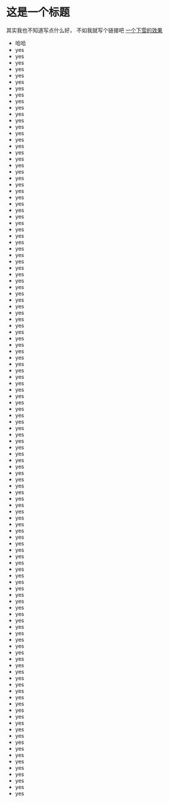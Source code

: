 这是一个标题
======

其实我也不知道写点什么好，
不如我就写个链接吧 [一个下雪的效果](snow.html)

* 哈哈
* yes
* yes
* yes
* yes
* yes
* yes
* yes
* yes
* yes
* yes
* yes
* yes
* yes
* yes
* yes
* yes
* yes
* yes
* yes
* yes
* yes
* yes
* yes
* yes
* yes
* yes
* yes
* yes
* yes
* yes
* yes
* yes
* yes
* yes
* yes
* yes
* yes
* yes
* yes
* yes
* yes
* yes
* yes
* yes
* yes
* yes
* yes
* yes
* yes
* yes
* yes
* yes
* yes
* yes
* yes
* yes
* yes
* yes
* yes
* yes
* yes
* yes
* yes
* yes
* yes
* yes
* yes
* yes
* yes
* yes
* yes
* yes
* yes
* yes
* yes
* yes
* yes
* yes
* yes
* yes
* yes
* yes
* yes
* yes
* yes
* yes
* yes
* yes
* yes
* yes
* yes
* yes
* yes
* yes
* yes
* yes
* yes
* yes
* yes
* yes
* yes
* yes
* yes
* yes
* yes
* yes
* yes
* yes
* yes
* yes
* yes
* yes
* yes
* yes
* yes
* yes
* yes
